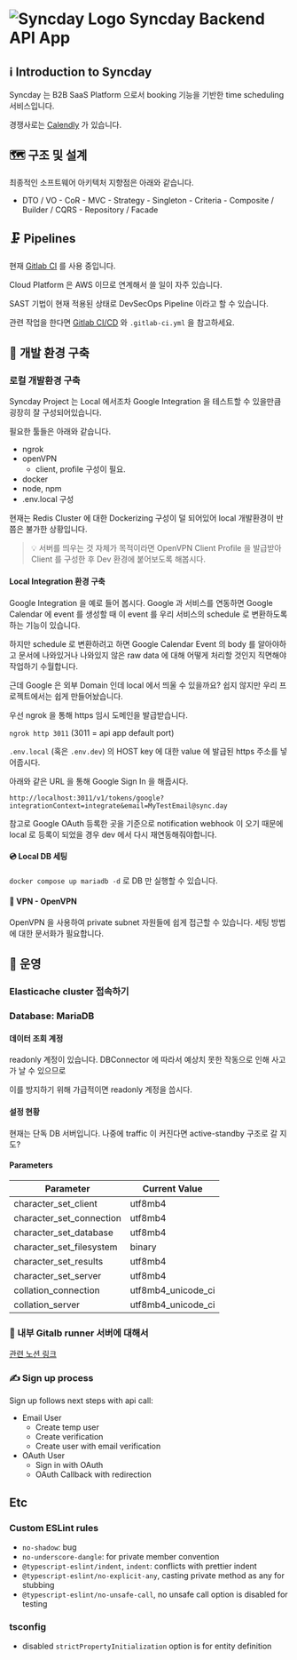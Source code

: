 # ![Syncday Logo](https://dev.sync.day/assets/images/logo/logo.svg) Syncday Backend API App

## ℹ️ Introduction to Syncday

Syncday 는 B2B SaaS Platform 으로서 booking 기능을 기반한 time scheduling 서비스입니다.

경쟁사로는 [Calendly](calendly.com) 가 있습니다.

## 🗺 구조 및 설계

최종적인 소프트웨어 아키텍처 지향점은 아래와 같습니다.

- DTO / VO - CoR - MVC - Strategy - Singleton - Criteria - Composite / Builder / CQRS - Repository / Facade

## 🗜 Pipelines

현재 [Gitlab CI](https://about.gitlab.com/free-trial/devsecops/?utm_medium=cpc&utm_source=google&utm_campaign=brand_apac_pr_rsa_br_exact_free-trial_&utm_content=free-trial&_bt=654332970169&_bk=gitlab%20ci%20cd&_bm=e&_bn=g&_bg=142303747835&gclid=Cj0KCQjwz8emBhDrARIsANNJjS7sbINPueqDyEfPJv2iXA02UQiQw_bJqGKmEE5ykEVPO1Kl4iTBZzUaAtvCEALw_wcB) 를 사용 중입니다.

Cloud Platform 은 AWS 이므로 연계해서 쓸 일이 자주 있습니다.

SAST 기법이 현재 적용된 상태로 DevSecOps Pipeline 이라고 할 수 있습니다.

관련 작업을 한다면 [Gitlab CI/CD](https://docs.gitlab.com/ee/ci/introduction/) 와 `.gitlab-ci.yml` 을 참고하세요.

## 🕋 개발 환경 구축

### 로컬 개발환경 구축

Syncday Project 는 Local 에서조차 Google Integration 을 테스트할 수 있을만큼 굉장히 잘 구성되어있습니다.

필요한 툴들은 아래와 같습니다.

- ngrok
- openVPN
    - client, profile 구성이 필요.
- docker
- node, npm
- .env.local 구성

현재는 Redis Cluster 에 대한 Dockerizing 구성이 덜 되어있어 local 개발환경이 반쯤은 불가한 상황입니다.

> 💡 서버를 띄우는 것 자체가 목적이라면 OpenVPN Client Profile 을 발급받아 Client 를 구성한 후 Dev 환경에 붙어보도록 해봅시다.

#### Local Integration 환경 구축

Google Integration 을 예로 들어 봅시다. Google 과 서비스를 연동하면 Google Calendar 에 event 를 생성할 때 이 event 를 우리 서비스의 schedule 로 변환하도록 하는 기능이 있습니다.

하지만 schedule 로 변환하려고 하면 Google Calendar Event 의 body 를 알아야하고 문서에 나와있거나 나와있지 않은 raw data 에 대해 어떻게 처리할 것인지 직면해야 작업하기 수월합니다.

근데 Google 은 외부 Domain 인데 local 에서 띄울 수 있을까요? 쉽지 않지만 우리 프로젝트에서는 쉽게 만들어놨습니다.

우선 ngrok 을 통해 https 임시 도메인을 발급받습니다.

`ngrok http 3011` (3011 = api app default port)

`.env.local` (혹은 `.env.dev`) 의 HOST key 에 대한 value 에 발급된 https 주소를 넣어줍시다.

아래와 같은 URL 을 통해 Google Sign In 을 해줍시다.

`http://localhost:3011/v1/tokens/google?integrationContext=integrate&email=MyTestEmail@sync.day`

참고로 Google OAuth 등록한 곳을 기준으로 notification webhook 이 오기 때문에 local 로 등록이 되었을 경우 dev 에서 다시 재연동해줘야합니다.

#### 💿 Local DB 세팅

`docker compose up mariadb -d` 로 DB 만 실행할 수 있습니다.

#### 🔐 VPN - OpenVPN

OpenVPN 을 사용하여 private subnet 자원들에 쉽게 접근할 수 있습니다. 세팅 방법에 대한 문서화가 필요합니다.

## 📂 운영

### Elasticache cluster 접속하기

### Database: MariaDB

#### 데이터 조회 계정

readonly 계정이 있습니다. DBConnector 에 따라서 예상치 못한 작동으로 인해 사고가 날 수 있으므로

이를 방지하기 위해 가급적이면 readonly 계정을 씁시다.

#### 설정 현황

현재는 단독 DB 서버입니다. 나중에 traffic 이 커진다면 active-standby 구조로 갈 지도?

#### Parameters

| Parameter                | Current Value      |
|--------------------------|--------------------|
| character_set_client     | utf8mb4            |
| character_set_connection | utf8mb4            |
| character_set_database   | utf8mb4            |
| character_set_filesystem | binary             |
| character_set_results    | utf8mb4            |
| character_set_server     | utf8mb4            |
| collation_connection     | utf8mb4_unicode_ci |
| collation_server         | utf8mb4_unicode_ci |

### 🚀 내부 Gitalb runner 서버에 대해서

[관련 노션 링크](https://www.notion.so/syncday/Runner-server-DDNS-port-forwarding-70e5be7dcb4141bc9fac3db51fd7a465?pvs=4)

### ✍️ Sign up process

Sign up follows next steps with api call:

- Email User
    - Create temp user
    - Create verification
    - Create user with email verification
- OAuth User
    - Sign in with OAuth
    - OAuth Callback with redirection

## Etc

### Custom ESLint rules

* `no-shadow`: bug
* `no-underscore-dangle`: for private member convention
* `@typescript-eslint/indent`, `indent`: conflicts with prettier indent
* `@typescript-eslint/no-explicit-any`, casting private method as any for stubbing
* `@typescript-eslint/no-unsafe-call`, no unsafe call option is disabled for testing

### tsconfig

* disabled `strictPropertyInitialization` option is for entity definition

[namecheap]: https://www.namecheap.com/

